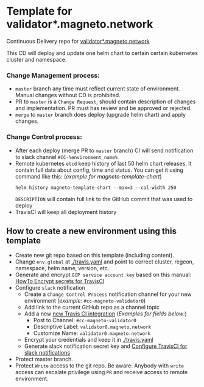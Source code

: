 # Template for validator*.magneto.network

Continuous Delivery repo for [validator*.magneto.network](https://devops.clearmatics.net/svc/001/00-index.html#kubernetes_level)

This CD will deploy and update one helm chart to certain certain kubernetes cluster and namespace.  

### Change Management process:

* `master` branch any time must reflect current state of environment. Manual changes without CD is prohibited.
* PR to `master` is a `Change Request`, should contain description of changes and implementation. PR must has review and be approved or rejected.
* `merge` to `master` branch does deploy (upgrade helm chart) and apply changes. 

### Change Control process:
* After each deploy (merge PR to `master` branch) CI will send notification to slack channel `#CC-%environment_name%`
* Remote kubernetes `etcd` keep history of last 50 helm chart releases. It contain full data about config, time and status. You can get it using command like this: (_example for magneto-template-chart_)
  ```
  helm history magneto-template-chart --max=3 --col-width 250
  ```
  `DESCRIPTION` will contain full link to the GitHub commit that was used to deploy
* TravisCI will keep all deployment history

## How to create a new environment using this template

* Create new git repo based on this template (including content).
* Change `env.global` at [./travis.yaml](./travis.yaml) and point to correct cluster, regeon, namespace, helm name, version, etc.
* Generate and encrypt `GCP service account key` based on this manual: [HowTo Encrypt secrets for TravisCI](https://devops.clearmatics.net/howto_encrypt_secrets_travis.html)
* Configure `slack` notification
  * Create a `Change Control Process` notification channel for your new environment (_example:_ `#cc-magneto-validator0`)
  * Add link to the current GitHub repo as a channel topic
  * Add a new [new Travis CI integration](https://clearmatics.slack.com/apps/new/A0F81FP4N-travis-ci) (_Examples for fields below:_)
    * Post to Channel: `#cc-magneto-validator0`
    * Descriptive Label: `validator0.magneto.network`
    * Customize Name: `validator0.magneto.network`
  * Encrypt your credentials and keep it in [./travis.yaml](./travis.yaml) 
  * Generate slack notification secret key and [Configure TravisCI for slack notifications](https://docs.travis-ci.com/user/notifications/#configuring-slack-notifications)
* Protect master branch.
* Protect `Write` access to the git repo. Be aware: Anybody with `write` access can escalate privilege using `PR` and receive access to remote environment.
